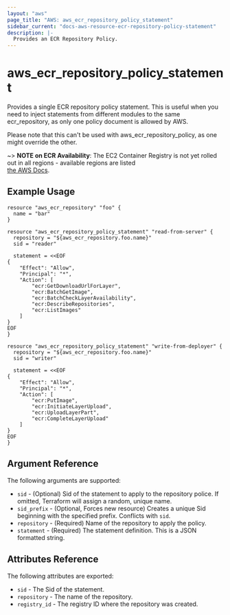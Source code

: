 ```yaml
---
layout: "aws"
page_title: "AWS: aws_ecr_repository_policy_statement"
sidebar_current: "docs-aws-resource-ecr-repository-policy-statement"
description: |-
  Provides an ECR Repository Policy.
---
```


# aws\_ecr\_repository\_policy\_statement

Provides a single ECR repository policy statement. This is useful when you need to inject statements from different modules to the same ecr_repository, as only one policy document is allowed by AWS.

Please note that this can't be used with aws_ecr_repository_policy, as one might override the other.

~> **NOTE on ECR Availability**: The EC2 Container Registry is not yet rolled out
in all regions - available regions are listed  
[the AWS Docs](https://docs.aws.amazon.com/general/latest/gr/rande.html#ecr_region).

## Example Usage

```
resource "aws_ecr_repository" "foo" {
  name = "bar"
}

resource "aws_ecr_repository_policy_statement" "read-from-server" {
  repository = "${aws_ecr_repository.foo.name}"
  sid = "reader"

  statement = <<EOF
{
    "Effect": "Allow",
    "Principal": "*",
    "Action": [
        "ecr:GetDownloadUrlForLayer",
        "ecr:BatchGetImage",
        "ecr:BatchCheckLayerAvailability",
        "ecr:DescribeRepositories",
        "ecr:ListImages"
    ]
}
EOF
}

resource "aws_ecr_repository_policy_statement" "write-from-deployer" {
  repository = "${aws_ecr_repository.foo.name}"
  sid = "writer"

  statement = <<EOF
{
    "Effect": "Allow",
    "Principal": "*",
    "Action": [
        "ecr:PutImage",
        "ecr:InitiateLayerUpload",
        "ecr:UploadLayerPart",
        "ecr:CompleteLayerUpload"
    ]
}
EOF
}
```

## Argument Reference

The following arguments are supported:

* `sid` - (Optional) Sid of the statement to apply to the repository police. If omitted, Terraform will
assign a random, unique name.
* `sid_prefix` - (Optional, Forces new resource) Creates a unique Sid beginning with the specified
  prefix. Conflicts with `sid`.
* `repository` - (Required) Name of the repository to apply the policy.
* `statement` - (Required) The statement definition. This is a JSON formatted string.

## Attributes Reference

The following attributes are exported:

* `sid` - The Sid of the statement.
* `repository` - The name of the repository.
* `registry_id` - The registry ID where the repository was created.
